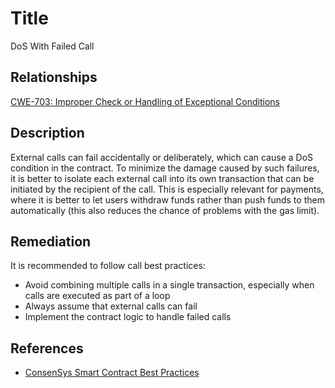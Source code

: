 # Title 

DoS With Failed Call 

## Relationships

[CWE-703: Improper Check or Handling of Exceptional Conditions](https://cwe.mitre.org/data/definitions/703.html)

## Description 

External calls can fail accidentally or deliberately, which can cause a DoS condition in the contract. To minimize the damage caused by such failures, it is better to isolate each external call into its own transaction that can be initiated by the recipient of the call. This is especially relevant for payments, where it is better to let users withdraw funds rather than push funds to them automatically (this also reduces the chance of problems with the gas limit).

## Remediation

It is recommended to follow call best practices:

- Avoid combining multiple calls in a single transaction, especially when calls are executed as part of a loop
- Always assume that external calls can fail
- Implement the contract logic to handle failed calls

## References

- [ConsenSys Smart Contract Best Practices](https://consensys.github.io/smart-contract-best-practices/recommendations/#favor-pull-over-push-for-external-calls)
